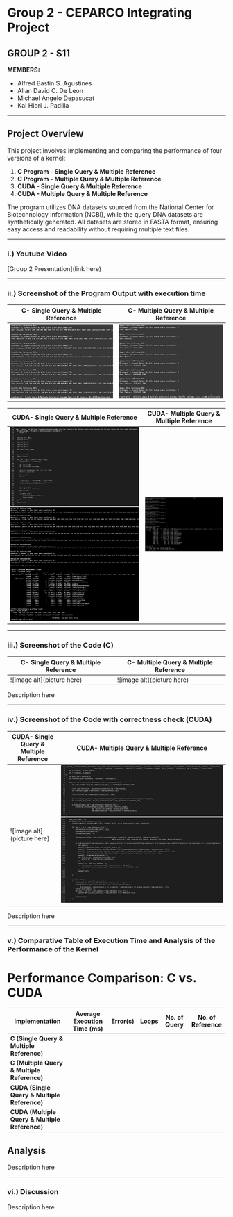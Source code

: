 # **Group 2 - CEPARCO Integrating Project**
## **GROUP 2 - S11**

**MEMBERS:**

- Alfred Bastin S. Agustines
- Allan David C. De Leon
- Michael Angelo Depasucat
- Kai Hiori J. Padilla

---

## **Project Overview**
This project involves implementing and comparing the performance of four versions of a kernel:
1. **C Program - Single Query & Multiple Reference**
2. **C Program - Multiple Query & Multiple Reference**
3. **CUDA - Single Query & Multiple Reference**
4. **CUDA - Multiple Query & Multiple Reference**

The program utilizes DNA datasets sourced from the National Center for Biotechnology Information (NCBI), while the query DNA datasets are synthetically generated. All datasets are stored in FASTA format, ensuring easy access and readability without requiring multiple text files.

---
### **i.) Youtube Video**
[Group 2 Presentation](link here)

---
### **ii.) Screenshot of the Program Output with execution time**

|    C- Single Query & Multiple Reference   |  C- Multiple Query & Multiple Reference   |
| ----------------------------------------- | ----------------------------------------- |
|  ![image alt](https://github.com/MichaelGelo/GRP2_CEPARCO_IP/blob/4c8a941a1cb7277bfbdd0dc9e6583f211c4f68b4/image/C-sq-mr.png) | ![image alt](https://github.com/MichaelGelo/GRP2_CEPARCO_IP/blob/b781e3793e56de4a8152779d2b5f08ce458980aa/image/C-mq-mr.png) |

|    CUDA- Single Query & Multiple Reference   |  CUDA- Multiple Query & Multiple Reference   |
| ----------------------------------------- | ----------------------------------------- |
| ![image alt](https://github.com/MichaelGelo/GRP2_CEPARCO_IP/blob/a984ccb99568fe0d70b64c7ecb4c09caac8da6c2/image/CUDAmm-lev.png) ![image alt](https://github.com/MichaelGelo/GRP2_CEPARCO_IP/blob/4c8a941a1cb7277bfbdd0dc9e6583f211c4f68b4/image/CUDAsm-result.png) | ![image alt](https://github.com/MichaelGelo/GRP2_CEPARCO_IP/blob/4c8a941a1cb7277bfbdd0dc9e6583f211c4f68b4/image/CUDAmm-result.png) |

---
### **iii.) Screenshot of the Code (C)**

|    C- Single Query & Multiple Reference   |  C- Multiple Query & Multiple Reference   |
| ----------------------------------------- | ----------------------------------------- |
|  ![image alt](picture here) | ![image alt](picture here) |

Description here

---
### **iv.) Screenshot of the Code with correctness check (CUDA)**

|    CUDA- Single Query & Multiple Reference   |  CUDA- Multiple Query & Multiple Reference   |
| ----------------------------------------- | ----------------------------------------- |
|  ![image alt](picture here) | ![image alt](https://github.com/MichaelGelo/GRP2_CEPARCO_IP/blob/4c8a941a1cb7277bfbdd0dc9e6583f211c4f68b4/image/CUDAmm-kernel.png) ![image alt](https://github.com/MichaelGelo/GRP2_CEPARCO_IP/blob/4c8a941a1cb7277bfbdd0dc9e6583f211c4f68b4/image/CUDAmm-error.png) |

Description here

---

### **v.) Comparative Table of Execution Time and Analysis of the Performance of the Kernel**

# Performance Comparison: C vs. CUDA

| Implementation                                  | Average Execution Time (ms) | Error(s) | Loops | No. of Query | No. of Reference |
|-------------------------------------------------|--------------------|---------|-------|------------|------------|
| **C (Single Query & Multiple Reference)**       |                    |         |       |            |            |     
| **C (Multiple Query & Multiple Reference)**     |                    |         |       |            |            |
| **CUDA (Single Query & Multiple Reference)**    |                    |         |       |            |            |
| **CUDA (Multiple Query & Multiple Reference)**  |                    |         |       |            |            |

## Analysis

Description here

---
### **vi.) Discussion**

Description here


